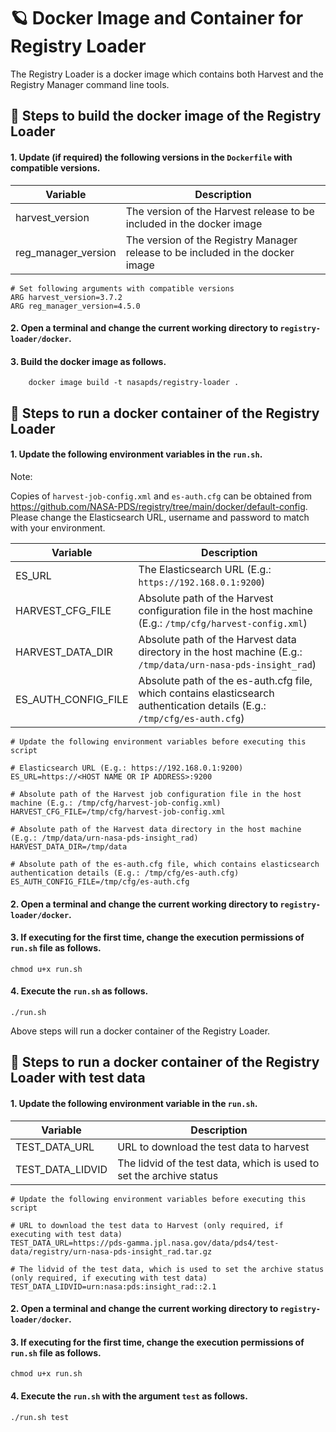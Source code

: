 # 🪐 Docker Image and Container for Registry Loader

The Registry Loader is a docker image which contains both Harvest and the Registry Manager command line tools.

## 🏃 Steps to build the docker image of the Registry Loader

#### 1. Update (if required) the following versions in the `Dockerfile` with compatible versions.

| Variable            | Description |
| ------------------- | ------------|
| harvest_version     | The version of the Harvest release to be included in the docker image |
| reg_manager_version | The version of the Registry Manager release to be included in the docker image |

```    
# Set following arguments with compatible versions
ARG harvest_version=3.7.2
ARG reg_manager_version=4.5.0
```

#### 2. Open a terminal and change the current working directory to `registry-loader/docker`.

#### 3. Build the docker image as follows.

```
    docker image build -t nasapds/registry-loader .
```

## 🏃 Steps to run a docker container of the Registry Loader

#### 1. Update the following environment variables in the `run.sh`.

Note: 

Copies of `harvest-job-config.xml` and `es-auth.cfg` can be obtained from 
https://github.com/NASA-PDS/registry/tree/main/docker/default-config. Please change the Elasticsearch URL, username and 
password to match with your environment.

| Variable            | Description |
| ------------------- | ----------- |
| ES_URL              | The Elasticsearch URL (E.g.: `https://192.168.0.1:9200`) |
| HARVEST_CFG_FILE    | Absolute path of the Harvest configuration file in the host machine (E.g.: `/tmp/cfg/harvest-config.xml`) |
| HARVEST_DATA_DIR    | Absolute path of the Harvest data directory in the host machine (E.g.: `/tmp/data/urn-nasa-pds-insight_rad`) |
| ES_AUTH_CONFIG_FILE | Absolute path of the es-auth.cfg file, which contains elasticsearch authentication details (E.g.: `/tmp/cfg/es-auth.cfg`) |

```    
# Update the following environment variables before executing this script

# Elasticsearch URL (E.g.: https://192.168.0.1:9200)
ES_URL=https://<HOST NAME OR IP ADDRESS>:9200

# Absolute path of the Harvest job configuration file in the host machine (E.g.: /tmp/cfg/harvest-job-config.xml)
HARVEST_CFG_FILE=/tmp/cfg/harvest-job-config.xml

# Absolute path of the Harvest data directory in the host machine (E.g.: /tmp/data/urn-nasa-pds-insight_rad)
HARVEST_DATA_DIR=/tmp/data

# Absolute path of the es-auth.cfg file, which contains elasticsearch authentication details (E.g.: /tmp/cfg/es-auth.cfg)
ES_AUTH_CONFIG_FILE=/tmp/cfg/es-auth.cfg
```

#### 2. Open a terminal and change the current working directory to `registry-loader/docker`.

#### 3. If executing for the first time, change the execution permissions of `run.sh` file as follows.

```
chmod u+x run.sh
```

#### 4. Execute the `run.sh` as follows.

```
./run.sh
```

Above steps will run a docker container of the Registry Loader.

## 🏃 Steps to run a docker container of the Registry Loader with test data

#### 1. Update the following environment variable in the `run.sh`.

| Variable          | Description |
| ----------------- | ----------- |
| TEST_DATA_URL     | URL to download the test data to harvest |
| TEST_DATA_LIDVID  | The lidvid of the test data, which is used to set the archive status |

```    
# Update the following environment variables before executing this script

# URL to download the test data to Harvest (only required, if executing with test data)
TEST_DATA_URL=https://pds-gamma.jpl.nasa.gov/data/pds4/test-data/registry/urn-nasa-pds-insight_rad.tar.gz

# The lidvid of the test data, which is used to set the archive status (only required, if executing with test data)
TEST_DATA_LIDVID=urn:nasa:pds:insight_rad::2.1
```

#### 2. Open a terminal and change the current working directory to `registry-loader/docker`.

#### 3. If executing for the first time, change the execution permissions of `run.sh` file as follows.

```
chmod u+x run.sh
```

#### 4. Execute the `run.sh` with the argument `test` as follows.

```
./run.sh test
```
